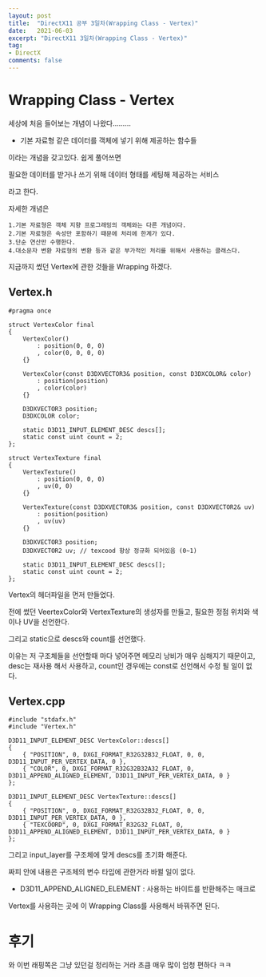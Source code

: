 ```yaml
---
layout: post
title:  "DirectX11 공부 3일차(Wrapping Class - Vertex)"
date:   2021-06-03
excerpt: "DirectX11 3일차(Wrapping Class - Vertex)"
tag:
- DirectX
comments: false
---
```


# Wrapping Class - Vertex
세상에 처음 들어보는 개념이 나왔다.........

* 기본 자료형 같은 데이터를 객체에 넣기 위해 제공하는 함수들

이라는 개념을 갖고있다. 쉽게 풀어쓰면

필요한 데이터를 받거나 쓰기 위해 데이터 형태를 세팅해 제공하는 서비스

라고 한다.

자세한 개념은 
```
1.기본 자료형은 객체 지향 프로그래밍의 객체와는 다른 개념이다.
2.기본 자료형은 속성만 포함하기 때문에 처리에 한계가 있다.
3.단순 연산만 수행한다.
4.대소문자 변환 자료형의 변환 등과 같은 부가적인 처리를 위해서 사용하는 클래스다.
```

지금까지 썼던 Vertex에 관한 것들을 Wrapping 하겠다.

## Vertex.h
```
#pragma once

struct VertexColor final
{
	VertexColor()
		: position(0, 0, 0)
		, color(0, 0, 0, 0)
	{}

	VertexColor(const D3DXVECTOR3& position, const D3DXCOLOR& color)
		: position(position)
		, color(color)
	{}

	D3DXVECTOR3 position;
	D3DXCOLOR color;

	static D3D11_INPUT_ELEMENT_DESC descs[];
	static const uint count = 2;
};

struct VertexTexture final
{
	VertexTexture()
		: position(0, 0, 0)
		, uv(0, 0)
	{}

	VertexTexture(const D3DXVECTOR3& position, const D3DXVECTOR2& uv)
		: position(position)
		, uv(uv)
	{}

	D3DXVECTOR3 position;
	D3DXVECTOR2 uv; // texcood 항상 정규화 되어있음 (0~1)

	static D3D11_INPUT_ELEMENT_DESC descs[];
	static const uint count = 2;
};
```

Vertex의 헤더파일을 먼저 만들었다.

전에 썼던 VeertexColor와 VertexTexture의 생성자를 만들고, 필요한 정점 위치와 색이나 UV을 선언한다.

그리고 static으로  descs와 count를 선언했다.

이유는 저 구조체들을 선언할때 마다 넣어주면 메모리 낭비가 매우 심해지기 때문이고, desc는 재사용 해서 사용하고, count인 경우에는 const로 선언해서 수정 될 일이 없다.

## Vertex.cpp
```
#include "stdafx.h"
#include "Vertex.h"

D3D11_INPUT_ELEMENT_DESC VertexColor::descs[]
{
	{ "POSITION", 0, DXGI_FORMAT_R32G32B32_FLOAT, 0, 0, D3D11_INPUT_PER_VERTEX_DATA, 0 },
	{ "COLOR", 0, DXGI_FORMAT_R32G32B32A32_FLOAT, 0, D3D11_APPEND_ALIGNED_ELEMENT, D3D11_INPUT_PER_VERTEX_DATA, 0 }
};

D3D11_INPUT_ELEMENT_DESC VertexTexture::descs[]
{
	{ "POSITION", 0, DXGI_FORMAT_R32G32B32_FLOAT, 0, 0, D3D11_INPUT_PER_VERTEX_DATA, 0 },
	{ "TEXCOORD", 0, DXGI_FORMAT_R32G32_FLOAT, 0, D3D11_APPEND_ALIGNED_ELEMENT, D3D11_INPUT_PER_VERTEX_DATA, 0 }
};
```

그리고 input_layer를 구조체에 맞게 descs를 초기화 해준다.

짜피 안에 내용은 구조체의 변수 타입에 관한거라 바뀔 일이 없다.

* D3D11_APPEND_ALIGNED_ELEMENT : 사용하는 바이트를 반환해주는 매크로

Vertex를 사용하는 곳에 이 Wrapping Class를 사용해서 바꿔주면 된다.

# 후기
와 이번 래핑쪽은 그냥 있던걸 정리하는 거라 초큼 매우 많이 엄청 편하다 ㅋㅋ
